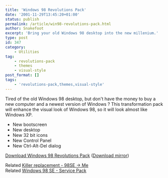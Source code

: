 ```yaml
---
title: 'Windows 98 Revolutions Pack'
date: '2001-11-29T13:45:20+01:00'
status: publish
permalink: /article/win98-revolutions-pack.html
author: Snakefoot
excerpt: 'Bring your old Windows 98 desktop into the new millenium.'
type: post
id: 347
category:
    - Utilities
tag:
    - revolutions-pack
    - themes
    - visual-style
post_format: []
tags:
    - 'revolutions-pack,themes,visual-style'
---
```

Tired of the old Windows 98 desktop, but don't have the money to buy a new computer and a newest version of Windows ? This transformation pack will enhance the visual look of Windows 98, so it will look almost like Windows XP.

- New bootscreen
- New desktop
- New 32 bit icons
- New Control Panel
- New Ctrl-Alt-Del dialog
 
[Download Windows 98 Revolutions Pack](http://tihiy.ahanix.org/) ([Download mirror](http://www.majorgeeks.com/Windows_98_Revolutions_Pack_d4643.html))  
  
 Related [Killer replacement - 98SE -&gt; Me](/article/win98-upgrade-me.html)  
 Related [Windows 98 SE - Service Pack](/article/win98-service-pack.html)  